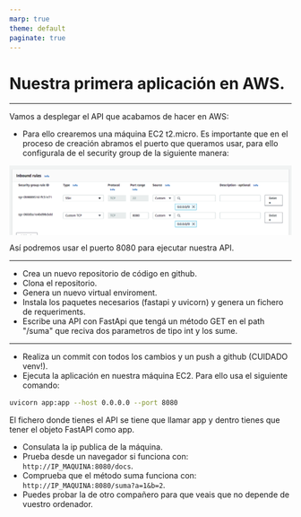 ```yaml
---
marp: true
theme: default
paginate: true
---
```


<style>
img[alt~="center"] {
  display: block;
  margin: 0 auto;
}
</style>


# Nuestra primera aplicación en AWS.

--- 


Vamos a desplegar el API que acabamos de hacer en AWS:

- Para ello crearemos una máquina EC2 t2.micro. Es importante que en el proceso de creación abramos el puerto que queramos usar, para ello configurala de el security group de la siguiente manera:

![center](./imgs/ports_fasta_api_ec2.png)

Así podremos usar el puerto 8080 para ejecutar nuestra API.

---
- Crea un nuevo repositorio de código en github.
- Clona el repositorio.
- Genera un nuevo virtual enviroment.
- Instala los paquetes necesarios (fastapi y uvicorn) y genera un fichero de requeriments.
- Escribe una API con FastApi que tengá un método GET en el path "/suma" que reciva dos parametros de tipo int y los sume.

---
- Realiza un commit con todos los cambios y un push a github (CUIDADO venv!).
- Ejecuta la aplicación en nuestra máquina EC2. Para ello usa el siguiente comando:
```bash
uvicorn app:app --host 0.0.0.0 --port 8080
````
El fichero donde tienes el API se tiene que llamar app y dentro tienes que tener el objeto FastAPI como app.

- Consulata la ip publica de la máquina.
- Prueba desde un navegador si funciona con: ```http://IP_MAQUINA:8080/docs```.
- Comprueba que el método suma funciona con: ```http://IP_MAQUINA:8080/suma?a=1&b=2```.
- Puedes probar la de otro compañero para que veais que no depende de vuestro ordenador.